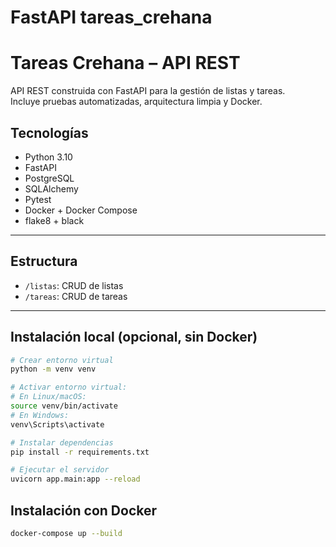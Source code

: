 # FastAPI tareas_crehana
# Tareas Crehana – API REST

API REST construida con FastAPI para la gestión de listas y tareas.  
Incluye pruebas automatizadas, arquitectura limpia y Docker.

## Tecnologías

- Python 3.10
- FastAPI
- PostgreSQL
- SQLAlchemy
- Pytest
- Docker + Docker Compose
- flake8 + black

---

## Estructura

- `/listas`: CRUD de listas
- `/tareas`: CRUD de tareas

---

## Instalación local (opcional, sin Docker)

```bash
# Crear entorno virtual
python -m venv venv

# Activar entorno virtual:
# En Linux/macOS:
source venv/bin/activate
# En Windows:
venv\Scripts\activate

# Instalar dependencias
pip install -r requirements.txt

# Ejecutar el servidor
uvicorn app.main:app --reload
```

## Instalación con Docker

```bash
docker-compose up --build
```